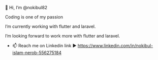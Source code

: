 👋 Hi, I’m @nokibul82

Coding is one of my passion

I’m currently working with flutter and laravel.

I’m looking forward to work more with flutter and laravel.

- 📫 Reach me on Linkedin link ▶ https://www.linkedin.com/in/nokibul-islam-nerob-556275184
